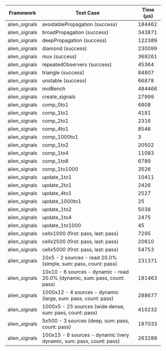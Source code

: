 | Framework | Test Case | Time (μs) |
| --- | --- | --- |
| alien_signals | avoidablePropagation (success) | 184462 |
| alien_signals | broadPropagation (success) | 343871 |
| alien_signals | deepPropagation (success) | 122389 |
| alien_signals | diamond (success) | 230099 |
| alien_signals | mux (success) | 369261 |
| alien_signals | repeatedObservers (success) | 45364 |
| alien_signals | triangle (success) | 84807 |
| alien_signals | unstable (success) | 66878 |
| alien_signals | molBench | 484466 |
| alien_signals | create_signals | 27999 |
| alien_signals | comp_0to1 | 6808 |
| alien_signals | comp_1to1 | 4181 |
| alien_signals | comp_2to1 | 2316 |
| alien_signals | comp_4to1 | 8546 |
| alien_signals | comp_1000to1 | 3 |
| alien_signals | comp_1to2 | 20502 |
| alien_signals | comp_1to4 | 11083 |
| alien_signals | comp_1to8 | 6789 |
| alien_signals | comp_1to1000 | 3526 |
| alien_signals | update_1to1 | 10411 |
| alien_signals | update_2to1 | 2426 |
| alien_signals | update_4to1 | 2527 |
| alien_signals | update_1000to1 | 25 |
| alien_signals | update_1to2 | 5038 |
| alien_signals | update_1to4 | 2475 |
| alien_signals | update_1to1000 | 45 |
| alien_signals | cellx1000 (first: pass, last: pass) | 7295 |
| alien_signals | cellx2500 (first: pass, last: pass) | 20610 |
| alien_signals | cellx5000 (first: pass, last: pass) | 54753 |
| alien_signals | 10x5 - 2 sources - read 20.0% (simple, sum: pass, count: pass) | 231371 |
| alien_signals | 10x10 - 6 sources - dynamic - read 20.0% (dynamic, sum: pass, count: pass) | 181463 |
| alien_signals | 1000x12 - 4 sources - dynamic (large, sum: pass, count: pass) | 288677 |
| alien_signals | 1000x5 - 25 sources (wide dense, sum: pass, count: pass) | 410232 |
| alien_signals | 5x500 - 3 sources (deep, sum: pass, count: pass) | 187033 |
| alien_signals | 100x15 - 6 sources - dynamic (very dynamic, sum: pass, count: pass) | 263288 |
